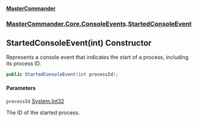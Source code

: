 #### [MasterCommander](MasterCommander.md 'MasterCommander')
### [MasterCommander.Core.ConsoleEvents](MasterCommander.md#MasterCommander.Core.ConsoleEvents 'MasterCommander.Core.ConsoleEvents').[StartedConsoleEvent](StartedConsoleEvent.md 'MasterCommander.Core.ConsoleEvents.StartedConsoleEvent')

## StartedConsoleEvent(int) Constructor

Represents a console event that indicates the start of a process, including its process ID.

```csharp
public StartedConsoleEvent(int processId);
```
#### Parameters

<a name='MasterCommander.Core.ConsoleEvents.StartedConsoleEvent.StartedConsoleEvent(int).processId'></a>

`processId` [System.Int32](https://docs.microsoft.com/en-us/dotnet/api/System.Int32 'System.Int32')

The ID of the started process.